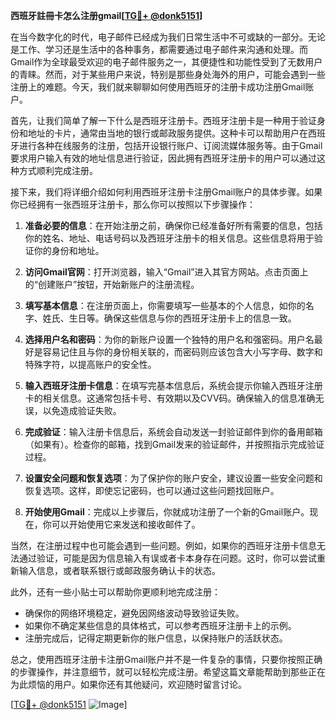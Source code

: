 **西班牙註冊卡怎么注册gmail[[TG💪+ @donk5151](https://t.me/s/donk5151)]**

在当今数字化的时代，电子邮件已经成为我们日常生活中不可或缺的一部分。无论是工作、学习还是生活中的各种事务，都需要通过电子邮件来沟通和处理。而Gmail作为全球最受欢迎的电子邮件服务之一，其便捷性和功能性受到了无数用户的青睐。然而，对于某些用户来说，特别是那些身处海外的用户，可能会遇到一些注册上的难题。今天，我们就来聊聊如何使用西班牙的注册卡成功注册Gmail账户。

首先，让我们简单了解一下什么是西班牙注册卡。西班牙注册卡是一种用于验证身份和地址的卡片，通常由当地的银行或邮政服务提供。这种卡可以帮助用户在西班牙进行各种在线服务的注册，包括开设银行账户、订阅流媒体服务等。由于Gmail要求用户输入有效的地址信息进行验证，因此拥有西班牙注册卡的用户可以通过这种方式顺利完成注册。

接下来，我们将详细介绍如何利用西班牙注册卡注册Gmail账户的具体步骤。如果你已经拥有一张西班牙注册卡，那么你可以按照以下步骤操作：

1. **准备必要的信息**：在开始注册之前，确保你已经准备好所有需要的信息，包括你的姓名、地址、电话号码以及西班牙注册卡的相关信息。这些信息将用于验证你的身份和地址。

2. **访问Gmail官网**：打开浏览器，输入“Gmail”进入其官方网站。点击页面上的“创建账户”按钮，开始新账户的注册流程。

3. **填写基本信息**：在注册页面上，你需要填写一些基本的个人信息，如你的名字、姓氏、生日等。确保这些信息与你的西班牙注册卡上的信息一致。

4. **选择用户名和密码**：为你的新账户设置一个独特的用户名和强密码。用户名最好是容易记住且与你的身份相关联的，而密码则应该包含大小写字母、数字和特殊字符，以提高账户的安全性。

5. **输入西班牙注册卡信息**：在填写完基本信息后，系统会提示你输入西班牙注册卡的相关信息。这通常包括卡号、有效期以及CVV码。确保输入的信息准确无误，以免造成验证失败。

6. **完成验证**：输入注册卡信息后，系统会自动发送一封验证邮件到你的备用邮箱（如果有）。检查你的邮箱，找到Gmail发来的验证邮件，并按照指示完成验证过程。

7. **设置安全问题和恢复选项**：为了保护你的账户安全，建议设置一些安全问题和恢复选项。这样，即使忘记密码，也可以通过这些问题找回账户。

8. **开始使用Gmail**：完成以上步骤后，你就成功注册了一个新的Gmail账户。现在，你可以开始使用它来发送和接收邮件了。

当然，在注册过程中也可能会遇到一些问题。例如，如果你的西班牙注册卡信息无法通过验证，可能是因为信息输入有误或者卡本身存在问题。这时，你可以尝试重新输入信息，或者联系银行或邮政服务确认卡的状态。

此外，还有一些小贴士可以帮助你更顺利地完成注册：

- 确保你的网络环境稳定，避免因网络波动导致验证失败。
- 如果你不确定某些信息的具体格式，可以参考西班牙注册卡上的示例。
- 注册完成后，记得定期更新你的账户信息，以保持账户的活跃状态。

总之，使用西班牙注册卡注册Gmail账户并不是一件复杂的事情，只要你按照正确的步骤操作，并注意细节，就可以轻松完成注册。希望这篇文章能帮助到那些正在为此烦恼的用户。如果你还有其他疑问，欢迎随时留言讨论。

[[TG💪+ @donk5151](https://t.me/s/donk5151) ![Image](https://i.postimg.cc/rwNCRYN7/Snipaste-2025-04-30-17-27-05.png)]